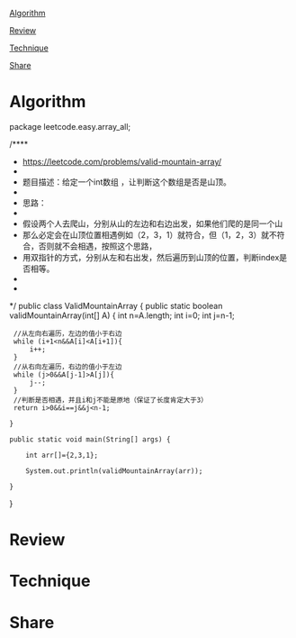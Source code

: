 
 [Algorithm](#algorithm)

 [Review](#review)

 [Technique](#technique)

 [Share](#share)


# Algorithm

package leetcode.easy.array_all;

/****
 * https://leetcode.com/problems/valid-mountain-array/
 *
 * 题目描述：给定一个int数组 ，让判断这个数组是否是山顶。
 *
 * 思路：
 *
 * 假设两个人去爬山，分别从山的左边和右边出发，如果他们爬的是同一个山
 * 那么必定会在山顶位置相遇例如（2，3，1）就符合，但（1，2，3）就不符合，否则就不会相遇，按照这个思路，
 * 用双指针的方式，分别从左和右出发，然后遍历到山顶的位置，判断index是否相等。
 *
 *
 */
public class ValidMountainArray {
    public static boolean validMountainArray(int[] A) {
     int n=A.length;
     int i=0;
     int j=n-1;

     //从左向右遍历，左边的值小于右边
     while (i+1<n&&A[i]<A[i+1]){
         i++;
     }
     //从右向左遍历，右边的值小于左边
     while (j>0&&A[j-1]>A[j]){
         j--;
     }
     //判断是否相遇，并且i和j不能是原地（保证了长度肯定大于3）
     return i>0&&i==j&&j<n-1;

    }

    public static void main(String[] args) {

        int arr[]={2,3,1};

        System.out.println(validMountainArray(arr));

    }
}

# Review


# Technique


# Share





